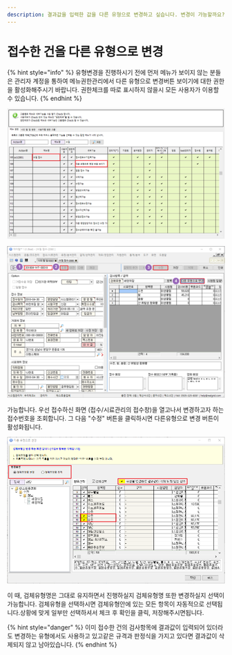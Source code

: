 ```yaml
---
description: 결과값을 입력한 값을 다른 유형으로 변경하고 싶습니다. 변경이 가능할까요?
---
```


# 접수한 건을 다른 유형으로 변경

{% hint style="info" %}
유형변경을 진행하시기 전에 먼저 메뉴가 보이지 않는 분들은 관리자 계정을 통하여 메뉴권한관리에서 다른 유형으로 변경버튼 보이기에 대한 권한을 활성화해주시기 바랍니다. 권한체크를 따로 표시하지 않을시 모든 사용자가 이용할 수 있습니다.
{% endhint %}

![&#xC218;&#xC9C8; &#xC811;&#xC218;&#xD654;&#xBA74;&#xC5D0;&#xC11C; &#xC720;&#xD615;&#xBCC0;&#xACBD;&#xC2DC; &#xBA54;&#xB274;&#xAD8C;&#xD55C;&#xBD80;&#xC5EC;](../.gitbook/assets/15%20%283%29.png)

![](../.gitbook/assets/3.png)

가능합니다. 우선 접수하신 화면 \(접수/시료관리의 접수창\)을 열고나서 변경하고자 하는 접수번호을  조회합니다. 그 다음 "수정" 버튼을 클릭하시면 다른유형으로 변경 버튼이 활성화됩니다.

![](../.gitbook/assets/14%20%281%29.png)

이 때, 검체유형명은 그대로 유지하면서 진행하실지 검체유형명 또한 변경하실지 선택이 가능합니다. 검체유형을 선택하시면 검체유형안에 있는 모든 항목이 자동적으로 선택됩니다.상황에 맞게 일부만 선택하셔서 체크 후 확인을 클릭, 저장해주시면됩니다.

{% hint style="danger" %}
이미 접수한 건의 검사항목에 결과값이 입력되어 있더라도 변경하는 유형에서도 사용하고 있고같은 규격과 판정식을 가지고 있다면 결과값이 삭제되지 않고 남아있습니다.
{% endhint %}

